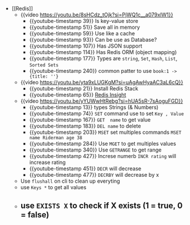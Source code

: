 - [[Redis]]
	- {{video https://youtu.be/8sHCdz_tOjk?si=PjWQ1c__a079xlW1}}
		- {{youtube-timestamp 39}} Is key-value store
		- {{youtube-timestamp 51}} Save all in memory
		- {{youtube-timestamp 59}} Use like a cache
		- {{youtube-timestamp 93}} Can be use as Database?
		- {{youtube-timestamp 107}} Has JSON support
		- {{youtube-timestamp 114}} Has Redis ORM (object mapping)
		- {{youtube-timestamp 177}} Types are `string`, `Set`, `Hash`, `List`, `Sorted Sets`
		- {{youtube-timestamp 240}} common patter to use `book:1 -> {title: ''}`
	- {{video https://youtu.be/yta9xLUGKgM?si=uAgAwHyaAC3aL6cQ}}
		- {{youtube-timestamp 21}} Install Redis Stack
		- {{youtube-timestamp 65}} [Redis Insight](https://redis.io/insight/)
	- {{video https://youtu.be/yYUWwHtRebg?si=hUA5sR-7sAoguFGD}}
		- {{youtube-timestamp 13}} types Strings (& Numbers)
		- {{youtube-timestamp 74}} `SET` command use to set `Key , Value`
		- {{youtube-timestamp 167}} `GET  name` to get value
		- {{youtube-timestamp 183}} `DEL name` to delete
		- {{youtube-timestamp 203}}  `MSET` set multiples commands `MSET name Riderman age 38`
		- {{youtube-timestamp 284}} Use `MGET` to get multiples values
		- {{youtube-timestamp 340}} Use `GETRANGE` to get range
		- {{youtube-timestamp 427}} Increse numerb `INCR rating` will increase rating
		- {{youtube-timestamp 451}} `DECR` will decrease
		- {{youtube-timestamp 477}} `DECRBY` will decrease by x
	- Use `flushall` on cli to clean up everyting
	- use `Keys *` to get all values
	- use `EXISTS X` to check if X exists (1 = true, 0 = false)
		-